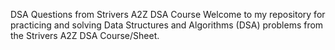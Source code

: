 DSA Questions from Strivers A2Z DSA Course
Welcome to my repository for practicing and solving Data Structures and Algorithms (DSA) problems from the Strivers A2Z DSA Course/Sheet.
